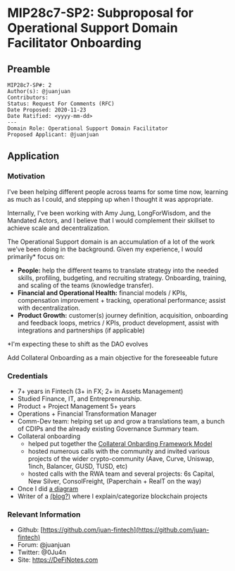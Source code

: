 # MIP28c7-SP2: Subproposal for Operational Support Domain Facilitator Onboarding

## Preamble

```
MIP28c7-SP#: 2
Author(s): @juanjuan
Contributors:
Status: Request For Comments (RFC)
Date Proposed: 2020-11-23
Date Ratified: <yyyy-mm-dd>
---
Domain Role: Operational Support Domain Facilitator
Proposed Applicant: @juanjuan
```

## Application

### Motivation

I've been helping different people across teams for some time now, learning as much as I could, and stepping up when I thought it was appropriate.

Internally, I've been working with Amy Jung, LongForWisdom, and the Mandated Actors, and I believe that I would complement their skillset to achieve scale and decentralization.

The Operational Support domain is an accumulation of a lot of the work we’ve been doing in the background. Given my experience, I would primarily* focus on:

- **People:** help the different teams to translate strategy into the needed skills, profiling, budgeting, and recruiting strategy. Onboarding, training, and scaling of the teams (knowledge transfer).
- **Financial and Operational Health:** financial models / KPIs, compensation improvement + tracking, operational performance; assist with decentralization.
- **Product Growth:** customer(s) journey definition, acquisition, onboarding and feedback loops, metrics / KPIs, product development, assist with  integrations and partnerships (if applicable)

*I'm expecting these to shift as the DAO evolves

Add Collateral Onboarding as a main objective for the foreseeable future

### Credentials

- 7+ years in Fintech (3+ in FX; 2+ in Assets Management)
- Studied Finance, IT, and Entrepreneurship.
- Product + Project Management 5+ years
- Operations + Financial Transformation Manager
- Comm-Dev team: helping set up and grow a translations team, a bunch of CDIPs and the already existing Governance Summary team.
- Collateral onboarding
    - helped put together the [Collateral Onbarding Framework Model](https://forum.makerdao.com/t/collateral-onboarding-framework-a-model/4838)
    - hosted numerous calls with the community and invited various projects of the wider crypto-community (Aave, Curve, Uniswap, 1inch, Balancer, GUSD, TUSD, etc)
    - hosted calls with the RWA team and several projects: 6s Capital, New Silver, ConsolFreight, (Paperchain + RealT on the way)
- Once I did [a diagram](https://forum.makerdao.com/t/flapperdistributor-a-way-to-distribute-system-surplus-while-minimizing-governance/4591)
- Writer of a [(blog?)](https://definotes.com) where I explain/categorize blockchain projects

### Relevant Information

- Github: [https://github.com/juan-fintech](https://github.com/juan-fintech)
- Forum: @juanjuan
- Twitter: @0Ju4n
- Site: https://DeFiNotes.com
